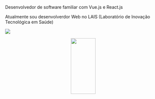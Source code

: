 Desenvolvedor de software familiar com Vue.js e React.js

Atualmente sou desenvolverdor Web no LAIS (Laboratório de Inovação Tecnológica em Saúde)

[<img src="https://img.shields.io/badge/linkedin-%230077B5.svg?&style=for-the-badge&logo=linkedin&logoColor=white" />](https://www.linkedin.com/in/jorge-vinicius-lourenco/)



<p style="text-align: center">
  <img height="180em" width="40%" src="https://github-readme-stats.vercel.app/api/top-langs/?username=xorj&layout=compact&langs_count=7&theme=radical"/>
</p>
